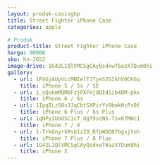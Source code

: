 ```yaml
---
layout: produk-casinghp
title: Street Fighter iPhone Case
categories: apple

# Produk
product-title: Street Fighter iPhone Case
harga: 90000
sku: hn-2652
image-drive: 1G42L1QlVMCSgCAyQsdxwT6azX7Dum8hi
gallery:
  - url: 1P4GjAUyVLcMNIelTJTyeS2GIkhVOCKGq
    title: iPhone 5 / 5s / SE
  - url: 1_sQukmMQMbFzjPXFHjdDIdSib48M-pkx
    title: iPhone 6 / 6s
  - url: 1IpqILzS0vJJqCbtSXPirYv9bmkHcPx0f
    title: iPhone 6 Plus / 6s Plus
  - url: 1qNPyIUoOSC1cf_dgT9scNS-TsxK7MWc1
    title: iPhone 7 / 8
  - url: 1-TrkQnyrkRsb1zIO_RfpWUO8fbgsjtoh
    title: iPhone 7 Plus / 8 Plus
  - url: 1G42L1QlVMCSgCAyQsdxwT6azX7Dum8hi
    title: iPhone X
---
```

